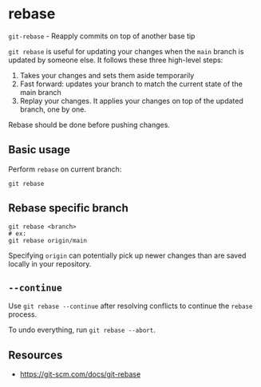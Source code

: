 # rebase

`git-rebase` - Reapply commits on top of another base tip

`git rebase` is useful for updating your changes when the `main` branch is updated by someone else. It follows these three high-level steps:

1. Takes your changes and sets them aside temporarily
1. Fast forward: updates your branch to match the current state of the main branch
1. Replay your changes. It applies your changes on top of the updated branch, one by one.

Rebase should be done before pushing changes.

## Basic usage
Perform `rebase` on current branch:
```
git rebase
```

## Rebase specific branch
```
git rebase <branch>
# ex:
git rebase origin/main
```

Specifying `origin` can potentially pick up newer changes than are saved locally in your repository.

## `--continue`
Use `git rebase --continue` after resolving conflicts to continue the `rebase` process.

To undo everything, run `git rebase --abort`.

## Resources
- https://git-scm.com/docs/git-rebase
